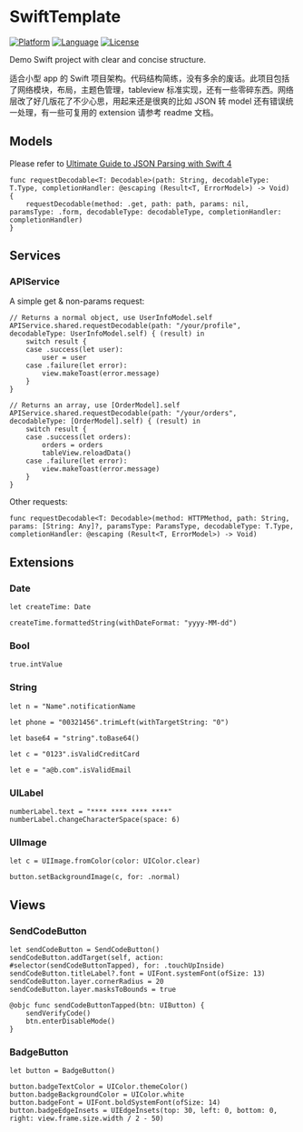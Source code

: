 # SwiftTemplate

[![Platform](https://img.shields.io/badge/platform-iOS-red.svg)](https://developer.apple.com/iphone/index.action)
[![Language](https://img.shields.io/badge/language-swift5-yellow.svg?style=flat
             )](https://en.wikipedia.org/wiki/swift)
[![License](https://img.shields.io/badge/license-MIT-blue.svg)](http://mit-license.org)

Demo Swift project with clear and concise structure.

适合小型 app 的 Swift 项目架构。代码结构简练，没有多余的废话。此项目包括了网络模块，布局，主题色管理，tableview 标准实现，还有一些零碎东西。网络层改了好几版花了不少心思，用起来还是很爽的比如 JSON 转 model 还有错误统一处理，有一些可复用的 extension 请参考 readme 文档。

## Models

Please refer to [Ultimate Guide to JSON Parsing with Swift 4](https://benscheirman.com/2017/06/swift-json/)

```
func requestDecodable<T: Decodable>(path: String, decodableType: T.Type, completionHandler: @escaping (Result<T, ErrorModel>) -> Void) {
    requestDecodable(method: .get, path: path, params: nil, paramsType: .form, decodableType: decodableType, completionHandler: completionHandler)
}
```

## Services

### APIService

A simple get & non-params request:

```
// Returns a normal object, use UserInfoModel.self
APIService.shared.requestDecodable(path: "/your/profile", decodableType: UserInfoModel.self) { (result) in
    switch result {
    case .success(let user):
        user = user
    case .failure(let error):
        view.makeToast(error.message)
    }
}

// Returns an array, use [OrderModel].self
APIService.shared.requestDecodable(path: "/your/orders", decodableType: [OrderModel].self) { (result) in
    switch result {
    case .success(let orders):
        orders = orders
        tableView.reloadData()
    case .failure(let error):
        view.makeToast(error.message)
    }
}
```

Other requests:

```
func requestDecodable<T: Decodable>(method: HTTPMethod, path: String, params: [String: Any]?, paramsType: ParamsType, decodableType: T.Type, completionHandler: @escaping (Result<T, ErrorModel>) -> Void)
```

## Extensions

### Date

```
let createTime: Date

createTime.formattedString(withDateFormat: "yyyy-MM-dd")
```

### Bool

```
true.intValue
```

### String

```
let n = "Name".notificationName

let phone = "00321456".trimLeft(withTargetString: "0")

let base64 = "string".toBase64()

let c = "0123".isValidCreditCard

let e = "a@b.com".isValidEmail
```

### UILabel

```
numberLabel.text = "**** **** **** ****"
numberLabel.changeCharacterSpace(space: 6)
```

### UIImage

```
let c = UIImage.fromColor(color: UIColor.clear)

button.setBackgroundImage(c, for: .normal)
```

## Views

### SendCodeButton

```
let sendCodeButton = SendCodeButton()
sendCodeButton.addTarget(self, action: #selector(sendCodeButtonTapped), for: .touchUpInside)
sendCodeButton.titleLabel?.font = UIFont.systemFont(ofSize: 13)
sendCodeButton.layer.cornerRadius = 20
sendCodeButton.layer.masksToBounds = true

@objc func sendCodeButtonTapped(btn: UIButton) {
    sendVerifyCode()
    btn.enterDisableMode()
}
```

### BadgeButton

```
let button = BadgeButton()

button.badgeTextColor = UIColor.themeColor()
button.badgeBackgroundColor = UIColor.white
button.badgeFont = UIFont.boldSystemFont(ofSize: 14)
button.badgeEdgeInsets = UIEdgeInsets(top: 30, left: 0, bottom: 0, right: view.frame.size.width / 2 - 50)
```


